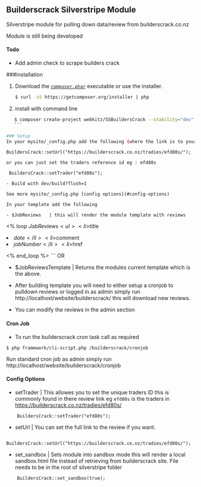 ## Builderscrack Silverstripe Module ##

Silverstripe module for pulling down data/review from builderscrack.co.nz

Module is still being developed 

#### Todo 
- Add admin check to scrape builders crack

###installation

1. Download the [`composer.phar`](https://getcomposer.org/composer.phar) executable or use the installer.

    ``` sh
    $ curl -sS https://getcomposer.org/installer | php
    ```

2. install with command line 
 ``` sh
    $ composer create-project webkitz/SSBuildersCrack --stability="dev"
    ```

### Setup 
In your mysite/_config.php add the following (where the link is to your builders review) 
 ```
    BuildersCrack::setUrl("https://builderscrack.co.nz/tradies/efd80s/");
 ```
 or you can just set the traders reference id eg : efd80s
  ```
     BuildersCrack::setTrader("efd80s");
  ```
- Build with dev/build?flush=1 

See more mysite/_config.php [config options](#config-options)

In your template add the following 

- $JobReviews   | this will render the module template with reviews
 ```
<% loop $JobReviews %>
    <ul>
        <li>$title</li>
        <li>$date</li>
        <li>$comment</li>
        <li>$jobNumber</li>
        <li>$href</li>
    </ul>

<% end_loop %>
    ```
    OR
    
- $JobReviewsTemplate | Returns the modules current template which is the above.

- After building template you will need to either setup a cronjob to pulldown reviews or logged in as admin simply run http://localhost/website/builderscrack/ 
this will download new reviews. 

- You can modify the reviews in the admin section

#### Cron Job 
- To run the builderscrack cron task call as required 
 ```
 $ php framework/cli-script.php /builderscrack/cronjob
  ```
Run standard cron job as admin simply run http://localhost/website/builderscrack/cronjob


#### Config Options
- setTrader | This allowes you to set the unique traders ID this is commonly found in there review link eg `efd80s` is the traders in https://builderscrack.co.nz/tradies/efd80s/
 ```
     BuildersCrack::setTrader("efd80s");
  ```
- setUrl   | You can set the full link to the review if you want.
```
    BuildersCrack::setUrl("https://builderscrack.co.nz/tradies/efd80s/");
```
- set_sandbox | Sets module into sandbox mode this will render a local sandbox.html file instead of retrieving from builderscrack site. File needs to be in the root of silverstripe folder 
```
    BuildersCrack::set_sandbox(true);
```